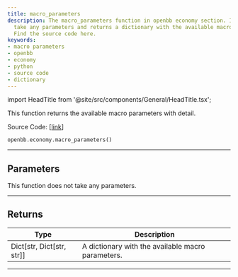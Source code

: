 ```yaml
---
title: macro_parameters
description: The macro_parameters function in openbb economy section. It does not
  take any parameters and returns a dictionary with the available macro parameters.
  Find the source code here.
keywords:
- macro parameters
- openbb
- economy
- python
- source code
- dictionary
---
```


import HeadTitle from '@site/src/components/General/HeadTitle.tsx';

<HeadTitle title="macro_parameters - Economy - Reference | OpenBB SDK Docs" />

This function returns the available macro parameters with detail.

Source Code: [[link](https://github.com/OpenBB-finance/OpenBBTerminal/tree/main/openbb_terminal/economy/econdb_model.py#L631)]

```python
openbb.economy.macro_parameters()
```

---

## Parameters

This function does not take any parameters.

---

## Returns

| Type | Description |
| ---- | ----------- |
| Dict[str, Dict[str, str]] | A dictionary with the available macro parameters. |
---
